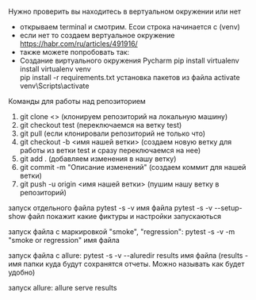 Нужно проверить вы находитесь в вертуальном окружении или нет
- открываем terminal и смотрим. Есои строка начинается с (venv)
- если нет то создаем вертуальное окружение https://habr.com/ru/articles/491916/
- также можете попробовать так:
- Создание виртуального окружения Pycharm
pip install virtualenv
install virtualenv venv  
pip install -r requirements.txt установка пакетов из файла
activate  venv\Scripts\activate


Команды для работы над репозиторием
1. git clone <> (клонируем репозиторий на локальную машину)
2. git checkout test (переключаемся на ветку test)
3. git pull (если клонировали репозиторий не только что)
4. git checkout -b <имя нашей ветки> (создаем новую ветку для работы из ветки test и сразу переключаемся на нее)
5. git add . (добавляем изменения в нашу ветку)
6. git commit -m "Описание изменений" (создаем коммит для нашей ветки)
7. git push -u origin <имя нашей ветки> (пушим нашу ветку в репозиторий)

запуск отдельного файла pytest -s -v имя файла
pytest -s -v --setup-show файл покажит какие фиктуры и настройки запускаються

запуск файла с маркировкой "smoke", "regression":
pytest -s -v -m "smoke or regression" имя файла

запуск файла с allure:
pytest -s -v --aluredir results имя файла (results - имя папки куда будут сохранятся отчеты. Можно называть как будет удобно)

запуск allure:
allure serve results
   

